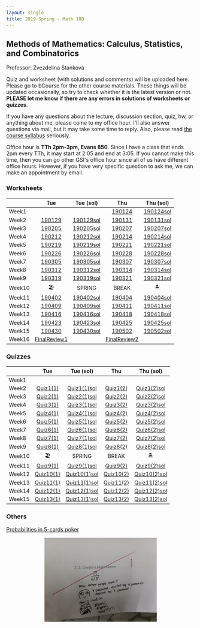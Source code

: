 ```yaml
---
layout: single
title: 2019 Spring - Math 10B
---
```


## Methods of Mathematics: Calculus, Statistics, and Combinatorics

Professor: Zvezdelina Stankova

Quiz and worksheet (with solutions and comments) will be uploaded here. Please go to bCourse for the other course materials. These things will be updated occasionally, so try to check whether it is the latest version or not. **PLEASE let me know if there are any errors in solutions of worksheets or quizzes**. 

If you have any questions about the lecture, discussion section, quiz, hw, or anything about me, please come to my office hour. I'll also answer questions via mail, but it may take some time to reply. Also, please read [the course syllabus](StudentHandout10BS19.pdf) seriously. 

Office hour is **TTh 2pm-3pm, Evans 850**. Since I have a class that ends 2pm every TTh, it may start at 2:05 and end at 3:05. If you cannot make this time, then you can go other GSI's office hour since all of us have different office hours. However, if you have very specific question to ask me, we can make an appointment by email. 

### Worksheets


| | Tue | Tue (sol) | Thu | Thu (sol) |
| --- | :---: | :---: | :---: | :---: |
| Week1         |       |       | [190124](worksheets/WS_190124.pdf)    | [190124sol](worksheets/WS_190124_sol.pdf)     |
| Week2         | [190129](worksheets/WS_190129.pdf)    | [190129sol](worksheets/WS_190129_sol.pdf)     | [190131](worksheets/WS_190131.pdf)    | [190131sol](worksheets/WS_190131_sol.pdf)        |
| Week3         | [190205](worksheets/WS_190205.pdf)    | [190205sol](worksheets/WS_190205_sol.pdf)     | [190207](worksheets/WS_190207.pdf)    | [190207sol](worksheets/WS_190207_sol.pdf)        |
| Week4         | [190212](worksheets/WS_190212.pdf)    | [190212sol](worksheets/WS_190212_sol.pdf)     | [190214](worksheets/WS_190214.pdf)    | [190214sol](worksheets/WS_190214_sol.pdf)        |
| Week5         | [190219](worksheets/WS_190219.pdf)    | [190219sol](worksheets/WS_190219_sol.pdf)     | [190221](worksheets/WS_190221.pdf)    | [190221sol](worksheets/WS_190221_sol.pdf)        |
| Week6         | [190226](worksheets/WS_190226.pdf)    | [190226sol](worksheets/WS_190226_sol.pdf)     | [190228](worksheets/WS_190228.pdf)    | [190228sol](worksheets/WS_190228_sol.pdf)        |
| Week7         | [190305](worksheets/WS_190305.pdf)    | [190305sol](worksheets/WS_190305_sol.pdf)     | [190307](worksheets/WS_190307.pdf)    | [190307sol](worksheets/WS_190307_sol.pdf)        |
| Week8         | [190312](worksheets/WS_190312.pdf)    | [190312sol](worksheets/WS_190312_sol.pdf)     | [190314](worksheets/WS_190314.pdf)    | [190314sol](worksheets/WS_190314_sol.pdf)        |
| Week9         | [190319](worksheets/WS_190319.pdf)    | [190319sol](worksheets/WS_190319_sol.pdf)     | [190321](worksheets/WS_190321.pdf)    | [190321sol](worksheets/WS_190321_sol.pdf)        |
Week10  | 🏖 | SPRING | BREAK | 🏝 |
| Week11        | [190402](worksheets/WS_190402.pdf)    | [190402sol](worksheets/WS_190402_sol.pdf)     | [190404](worksheets/WS_190404.pdf)    | [190404sol](worksheets/WS_190404_sol.pdf)        |
| Week12        | [190409](worksheets/WS_190409.pdf)    | [190409sol](worksheets/WS_190409_sol.pdf)     | [190411](worksheets/WS_190411.pdf)    | [190411sol](worksheets/WS_190411_sol.pdf)        |
| Week13        | [190416](worksheets/WS_190416.pdf)    | [190416sol](worksheets/WS_190416_sol.pdf)     | [190418](worksheets/WS_190418.pdf)    | [190418sol](worksheets/WS_190418_sol.pdf)        |
| Week14        | [190423](worksheets/WS_190423.pdf)    | [190423sol](worksheets/WS_190423_sol.pdf)     | [190425](worksheets/WS_190425.pdf)    | [190425sol](worksheets/WS_190425_sol.pdf)        |
| Week15        | [190430](worksheets/WS_190430.pdf)    | [190430sol](worksheets/WS_190430_sol.pdf)     | [190502](worksheets/WS_190502.pdf)    | [190502sol](worksheets/WS_190502_sol.pdf)        |
| Week16        | [FinalReview1](FinalReview1.pdf) | | [FinalReview2](FinalReview2.pdf) | |


### Quizzes

| | Tue | Tue (sol) | Thu | Thu (sol) |
| --- | :---: | :---: | :---: | :---: |
| Week1         |       |       |       |       |
| Week2         | [Quiz1(1)](quizzes/Quiz1(1).pdf)      | [Quiz1(1)sol](quizzes/Quiz1(1)_sol.pdf)       | [Quiz1(2)](quizzes/Quiz1(2).pdf)      | [Quiz1(2)sol](quizzes/Quiz1(2)_sol.pdf)  |
| Week3         | [Quiz2(1)](quizzes/Quiz2(1).pdf)      | [Quiz2(1)sol](quizzes/Quiz2(1)_sol.pdf)       | [Quiz2(2)](quizzes/Quiz2(2).pdf)      | [Quiz2(2)sol](quizzes/Quiz2(2)_sol.pdf)  |
| Week4         | [Quiz3(1)](quizzes/Quiz3(1).pdf)      | [Quiz3(1)sol](quizzes/Quiz3(1)_sol.pdf)       | [Quiz3(2)](quizzes/Quiz3(2).pdf)      | [Quiz3(2)sol](quizzes/Quiz3(2)_sol.pdf)  |
| Week5         | [Quiz4(1)](quizzes/Quiz4(1).pdf)      | [Quiz4(1)sol](quizzes/Quiz4(1)_sol.pdf)       | [Quiz4(2)](quizzes/Quiz4(2).pdf)      | [Quiz4(2)sol](quizzes/Quiz4(2)_sol.pdf)  |
| Week6         | [Quiz5(1)](quizzes/Quiz5(1).pdf)      | [Quiz5(1)sol](quizzes/Quiz5(1)_sol.pdf)       | [Quiz5(2)](quizzes/Quiz5(2).pdf)      | [Quiz5(2)sol](quizzes/Quiz5(2)_sol.pdf)  |
| Week7         | [Quiz6(1)](quizzes/Quiz6(1).pdf)      | [Quiz6(1)sol](quizzes/Quiz6(1)_sol.pdf)       | [Quiz6(2)](quizzes/Quiz6(2).pdf)      | [Quiz6(2)sol](quizzes/Quiz6(2)_sol.pdf)  |
| Week8         | [Quiz7(1)](quizzes/Quiz7(1).pdf)      | [Quiz7(1)sol](quizzes/Quiz7(1)_sol.pdf)       | [Quiz7(2)](quizzes/Quiz7(2).pdf)      | [Quiz7(2)sol](quizzes/Quiz7(2)_sol.pdf)  |
| Week9         | [Quiz8(1)](quizzes/Quiz8(1).pdf)      | [Quiz8(1)sol](quizzes/Quiz8(1)_sol.pdf)       | [Quiz8(2)](quizzes/Quiz8(2).pdf)      | [Quiz8(2)sol](quizzes/Quiz8(2)_sol.pdf)  |
Week10  | 🏖 | SPRING | BREAK | 🏝 |
| Week11        | [Quiz9(1)](quizzes/Quiz9(1).pdf)      | [Quiz9(1)sol](quizzes/Quiz9(1)_sol.pdf)       | [Quiz9(2)](quizzes/Quiz9(2).pdf)      | [Quiz9(2)sol](quizzes/Quiz9(2)_sol.pdf)  |
| Week12        | [Quiz10(1)](quizzes/Quiz10(1).pdf)    | [Quiz10(1)sol](quizzes/Quiz10(1)_sol.pdf)     | [Quiz10(2)](quizzes/Quiz10(2).pdf)    | [Quiz10(2)sol](quizzes/Quiz10(2)_sol.pdf)        |
| Week13        | [Quiz11(1)](quizzes/Quiz11(1).pdf)    | [Quiz11(1)sol](quizzes/Quiz11(1)_sol.pdf)     | [Quiz11(2)](quizzes/Quiz11(2).pdf)    | [Quiz11(2)sol](quizzes/Quiz11(2)_sol.pdf)        |
| Week14        | [Quiz12(1)](quizzes/Quiz12(1).pdf)    | [Quiz12(1)sol](quizzes/Quiz12(1)_sol.pdf)     | [Quiz12(2)](quizzes/Quiz12(2).pdf)    | [Quiz12(2)sol](quizzes/Quiz12(2)_sol.pdf)        |
| Week15        | [Quiz13(1)](quizzes/Quiz13(1).pdf)    | [Quiz13(1)sol](quizzes/Quiz13(1)_sol.pdf)     | [Quiz13(2)](quizzes/Quiz13(2).pdf)    | [Quiz13(2)sol](quizzes/Quiz13(2)_sol.pdf)        |


### Others

[Probabilities in 5-cards poker](pokerprob.pdf)

<div style="text-align: center; margin-bottom: 2em"><img src="factorial.png" width="300"/></div>